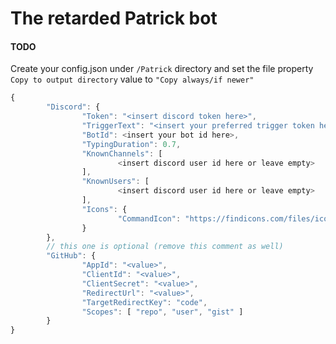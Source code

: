 # The retarded Patrick bot

#### TODO

Create your config.json under `/Patrick` directory and set the file property `Copy to output directory` value to `"Copy always/if newer"`

```js
{
        "Discord": {
                "Token": "<insert discord token here>",
                "TriggerText": "<insert your preferred trigger token here. Mine is '!' (without quotes)>",
                "BotId": <insert your bot id here>,
                "TypingDuration": 0.7,
                "KnownChannels": [
                        <insert discord user id here or leave empty>
                ],
                "KnownUsers": [
                        <insert discord user id here or leave empty>
                ],
                "Icons": {
                        "CommandIcon": "https://findicons.com/files/icons/127/sleek_xp_software/300/command_prompt.png"
                }
        },
        // this one is optional (remove this comment as well)
        "GitHub": {
                "AppId": "<value>",
                "ClientId": "<value>",
                "ClientSecret": "<value>",
                "RedirectUrl": "<value>",
                "TargetRedirectKey": "code",
                "Scopes": [ "repo", "user", "gist" ]
        }
}
```

